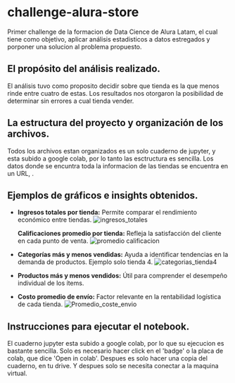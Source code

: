 # challenge-alura-store

Primer challenge de la formacion de Data Cience de Alura Latam, el cual tiene como objetivo, aplicar análisis estadisticos a datos estregados y porponer una solucion al problema propuesto.

## El propósito del análisis realizado.
El análisis tuvo como proposito decidir sobre que tienda es la que menos rinde entre cuatro de estas. Los resultados nos otorgaron la posibilidad de determinar sin errores a cual tienda vender.

## La estructura del proyecto y organización de los archivos.
Todos los archivos estan organizados es un solo cuaderno de jupyter, y esta subido a google colab, por lo tanto las esctructura es sencilla. Los datos donde se encuntra toda la informacion de las tiendas se encuentra en un URL, .

## Ejemplos de gráficos e insights obtenidos.
- **Ingresos totales por tienda:** Permite comparar el rendimiento económico entre tiendas.
    ![ingresos_totales](https://github.com/user-attachments/assets/0ae15c22-ff06-4587-a407-fdcad890e163)


  **Calificaciones promedio por tienda:** Refleja la satisfacción del cliente en cada punto de venta.
    ![promedio calificacion](https://github.com/user-attachments/assets/354681e3-e9af-4c5d-b35a-b6b31198fe34)

- **Categorías más y menos vendidas:** Ayuda a identificar tendencias en la demanda de productos. Ejemplo solo tienda 4.
  ![categorias_tienda4](https://github.com/user-attachments/assets/f8ad00c9-daac-4513-ba1f-78ff7f66cb30)

- **Productos más y menos vendidos:** Útil para comprender el desempeño individual de los ítems.
- **Costo promedio de envío:** Factor relevante en la rentabilidad logística de cada tienda.
    ![Promedio_coste_envio](https://github.com/user-attachments/assets/cb594f9d-ec56-43a9-8bf4-650a056968f5)




## Instrucciones para ejecutar el notebook.

El cuaderno jupyter esta subido a google colab, por lo que su ejecucion es bastante sencilla.
Solo es necesario hacer click en el 'badge' o la placa de colab, que dice 'Open in colab'.
Despues es solo hacer una copia del cuaderno, en tu drive. Y despues solo se necesita conectar a la maquina virtual.

